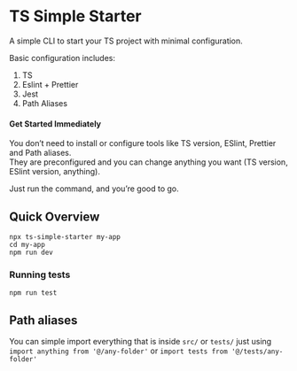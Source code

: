 # TS Simple Starter

A simple CLI to start your TS project with minimal configuration.

Basic configuration includes:
1. TS
2. Eslint + Prettier
3. Jest
4. Path Aliases

#### Get Started Immediately
You don’t need to install or configure tools like TS version, ESlint, Prettier and Path aliases.
<br>
They are preconfigured and you can change anything you want (TS version, ESlint version, anything).

Just run the command, and you’re good to go.

## Quick Overview

```
npx ts-simple-starter my-app
cd my-app
npm run dev
```

### Running tests
```
npm run test
```

## Path aliases
You can simple import everything that is inside ```src/``` or ```tests/``` just using ```import anything from '@/any-folder'``` or ```import tests from '@/tests/any-folder'```
